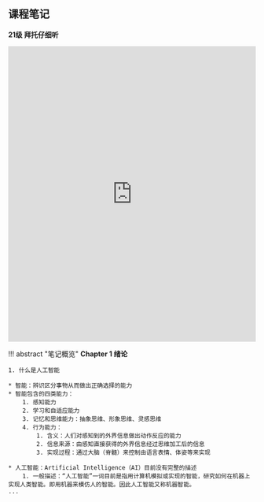 ## 课程笔记

**21级 拜托仔细听**

<iframe src="http://file.eestudy-place.com/files/files/专业必修课/自动化/人工智能与机器学习/人工智能期末复习整理 - 飞书云文档.pdf" width="100%" height="600px" style="border: none;">
This browser does not support PDFs
</iframe>

!!! abstract "笔记概览"
    **Chapter 1 绪论**
    
    1. 什么是人工智能

    * 智能：辨识区分事物从而做出正确选择的能力
    * 智能包含的四类能力：
        1. 感知能力
        2. 学习和自适应能力
        3. 记忆和思维能力：抽象思维、形象思维、灵感思维
        4. 行为能力：
            1. 含义：人们对感知到的外界信息做出动作反应的能力
            2. 信息来源：由感知直接获得的外界信息经过思维加工后的信息
            3. 实现过程：通过大脑（脊髓）来控制由语言表情、体姿等来实现
        
    * 人工智能：Artificial Intelligence（AI）目前没有完整的描述
        1. 一般描述：“人工智能”一词目前是指用计算机模拟或实现的智能，研究如何在机器上实现人类智能。即用机器来模仿人的智能。因此人工智能又称机器智能。
    ... 
